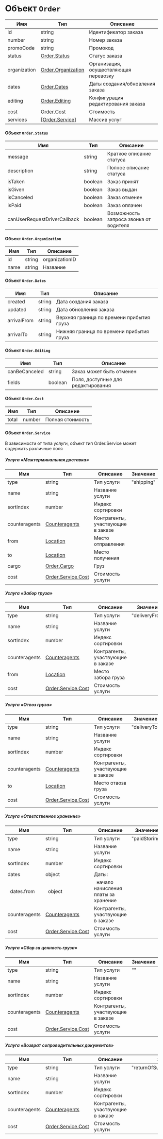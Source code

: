 # Объект `Order`

Имя | Тип | Описание
--- | --- | ---
id | string | Идентификатор заказа
number | string | Номер заказа
promoCode | string | Промокод
status | [Order.Status](#status) | Статус заказа
organization | [Order.Organization](#organization) | Организация, осуществляющая перевозку
dates | [Order.Dates](#dates) | Даты создания/обновления заказа
editing | [Order.Editing](#editing) | Конфигурация редактирования заказа
cost | [Order.Cost](#cost) | Стоимость
services | [[Order.Service](#service)] | Массив услуг
 
 
#### Объект <a name="status">`Order.Status`</a>
 
Имя | Тип | Описание
--- | --- | ------
message | string | Краткое описание статуса
description | string | Полное описание статуса
isTaken | boolean | Заказ принят
isGiven | boolean | Заказ выдан
isCanceled | boolean | Заказ отменен
isPaid | boolean | Заказ оплачен
canUserRequestDriverCallback | boolean | Возможность запроса звонка от водителя

#### Объект <a name="organization">`Order.Organization`</a>
 
Имя | Тип | Описание
--- | --- | ------
id | string | organizationID
name | string | Название

#### Объект <a name="dates">`Order.Dates`</a>
 
Имя | Тип | Описание
--- | --- | ------
created | string | Дата создания заказа
updated | string | Дата обновления заказа
arrivalFrom | string | Верхняя граница по времени прибытия груза
arrivalTo | string | Нижняя граница по времени прибытия груза

#### Объект <a name="editing">`Order.Editing`</a>
 
Имя | Тип | Описание
--- | --- | ------
canBeCanceled | string | Заказ может быть отменен
fields | boolean | Поля, доступные для редактирования

#### Объект <a name="cost">`Order.Cost`</a>
 
Имя | Тип | Описание
--- | --- | ------
total | number | Полная стоимость

#### Объект <a name="service">`Order.Service`</a>

В зависимости от типа услуги, объект тип Order.Service может содержать различные поля
 
##### Услуга «Межтерминальная доставка»

Имя | Тип | Описание | Значение
--- | --- | -------- | -------- 
type | string | Тип услуги | "shipping"
name | string | Название услуги
sortIndex | number | Индекс сортировки |
counteragents | [Counteragents](counteragents.md) | Контрагенты, участвующие в заказе
from | [Location](location) | Место отправления
to | [Location](location) | Место получения
cargo | [Order.Cargo](#cargo) | Груз
cost | [Order.Service.Cost](#service.cost) | Стоимость услуги

##### Услуга «Забор груза»

Имя | Тип | Описание | Значение
--- | --- | -------- | -------- 
type | string | Тип услуги | "deliveryFrom"
name | string | Название услуги
sortIndex | number | Индекс сортировки |
counteragents | [Counteragents](counteragents.md) | Контрагенты, участвующие в заказе
from | [Location](location) | Место забора груза
cost | [Order.Service.Cost](#service.cost) | Стоимость услуги

##### Услуга «Отвоз груза»

Имя | Тип | Описание | Значение
--- | --- | -------- | -------- 
type | string | Тип услуги | "deliveryTo"
name | string | Название услуги
sortIndex | number | Индекс сортировки |
counteragents | [Counteragents](counteragents.md) | Контрагенты, участвующие в заказе
to | [Location](location) | Место отвоза груза
cost | [Order.Service.Cost](#service.cost) | Стоимость услуги

##### Услуга «Ответственное хранение»

Имя | Тип | Описание | Значение
--- | --- | -------- | -------- 
type | string | Тип услуги | "paidStoring"
name | string | Название услуги
sortIndex | number | Индекс сортировки
dates | object | Даты:
&nbsp; dates.from |&nbsp;  object |&nbsp;  начало начисления платы за хранение
counteragents | [Counteragents](counteragents.md) | Контрагенты, участвующие в заказе
cost | [Order.Service.Cost](#service.cost) | Стоимость услуги

##### Услуга «Сбор за ценность груза»

Имя | Тип | Описание | Значение
--- | --- | -------- | -------- 
type | string | Тип услуги | ""
name | string | Название услуги
sortIndex | number | Индекс сортировки
counteragents | [Counteragents](counteragents.md) | Контрагенты, участвующие в заказе
cost | [Order.Service.Cost](#service.cost) | Стоимость услуги

##### Услуга «Возврат сопроводительных документов»

Имя | Тип | Описание | Значение
--- | --- | -------- | -------- 
type | string | Тип услуги | "returnOfSupportingDocuments"
name | string | Название услуги
sortIndex | number | Индекс сортировки
counteragents | [Counteragents](counteragents.md) | Контрагенты, участвующие в заказе
cost | [Order.Service.Cost](#service.cost) | Стоимость услуги

